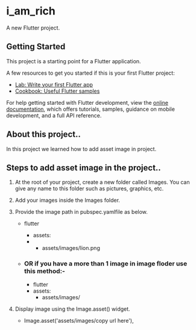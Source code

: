 # i_am_rich

A new Flutter project.

## Getting Started

This project is a starting point for a Flutter application.

A few resources to get you started if this is your first Flutter project:

- [Lab: Write your first Flutter app](https://docs.flutter.dev/get-started/codelab)
- [Cookbook: Useful Flutter samples](https://docs.flutter.dev/cookbook)

For help getting started with Flutter development, view the
[online documentation](https://docs.flutter.dev/), which offers tutorials,
samples, guidance on mobile development, and a full API reference.
## About this project..
In this project we learned how to add asset image in project.

## Steps to add asset image in the project..
1. At the root of your project, create a new folder called Images. You can give any name to this folder such as pictures, graphics, etc.
2.  Add your images inside the Images folder.
3. Provide the image path in pubspec.yamlfile as below.
   * flutter
     * assets: 
     *   - assets/images/lion.png
  
   * ### OR if you have a more than 1 image in image floder use this method:-
     * flutter
     *   assets: <br/>
          - assets/images/
          
4. Display image using the Image.asset() widget.
    *  Image.asset('assets/images/copy url here'),
